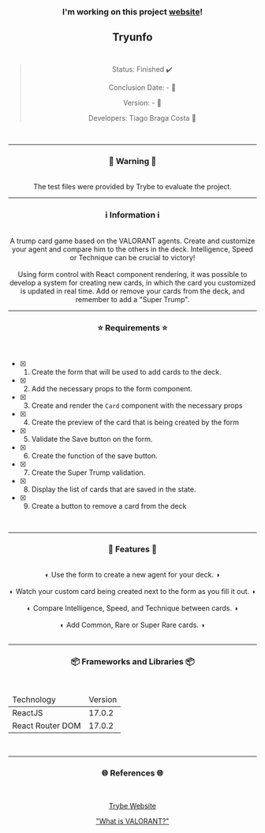 <div align="center">
  <h3>
    I'm working on this project <a href="-"> website</a>! 
  <h3>
  <h2>
    Tryunfo
    <br><br>
  </h2>

  > Status: Finished ✔️
  >
  > Conclusion Date: - 📆
  >
  > Version: - 🧪
  >
  > Developers: Tiago Braga Costa 👤

  <br>
  <hr>
  <h3>
    🚨 Warning 🚨
  </h3>
  <br>
  <span> The test files were provided by Trybe to evaluate the project. </span>
  <br>
  <hr>
  <h3>
    ℹ️ Information ℹ️
  </h3>
  <br>
  <span> A trump card game based on the VALORANT agents. Create and customize your agent and compare him to the others in the deck. Intelligence, Speed or Technique can be crucial to victory!  </span> 
  <br><br>
  <span> Using form control with React component rendering, it was possible to develop a system for creating new cards, in which the card you customized is updated in real time. Add or remove your cards from the deck, and remember to add a "Super Trump". </span>
  <br>
  <hr>
  <h3>
    ⭐ Requirements ⭐
  </h3>
  <div align="left">
  <br>
  
- [X] 1. Create the form that will be used to add cards to the deck.
- [X] 2. Add the necessary props to the form component.
- [X] 3. Create and render the `Card` component with the necessary props
- [X] 4. Create the preview of the card that is being created by the form
- [X] 5. Validate the Save button on the form.
- [X] 6. Create the function of the save button.
- [X] 7. Create the Super Trump validation.
- [X] 8. Display the list of cards that are saved in the state.
- [X] 9. Create a button to remove a card from the deck
  </div>
  <br>
  <hr>
  <h3>
   📄 Features 📄
  </h3>
  <br>
  <span> ◐ Use the form to create a new agent for your deck. ◑ </span>
  <br><br>
  <span> ◐ Watch your custom card being created next to the form as you fill it out. ◑ </span>
  <br><br>
    <span> ◐ Compare Intelligence, Speed, and Technique between cards. ◑ </span>
  <br><br>
    <span> ◐ Add Common, Rare or Super Rare cards. ◑ </span>
  <br><br>
  <hr>
  <h3>
    📦 Frameworks and Libraries 📦
  </h3>
  <br>
  <table>
    <thead>
      <td> Technology </td>
      <td> Version </td>
    </thead>
    <tbody>
      <tr>
        <td> ReactJS </td>
        <td> 17.0.2 </td>
      </tr>
      <tr>
        <td> React Router DOM </td>
        <td> 17.0.2 </td>
      </tr>
    </tbody>
  </table>
  <br>
  <hr>
  <h3>
    🌐 References 🌐
  </h3>
    <br>
    <p> <a href="https://www.betrybe.com/"> Trybe Website </a> </p>
    <p> <a href="https://playvalorant.com/pt-br/"> "What is VALORANT?" </a> </p>
</div>

